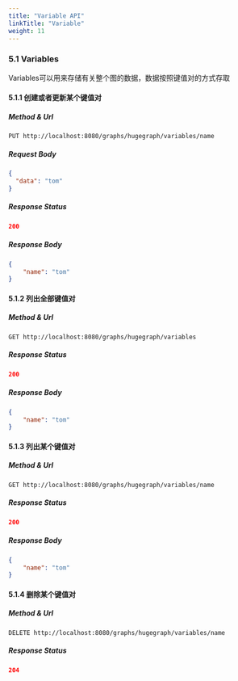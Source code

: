 ```yaml
---
title: "Variable API"
linkTitle: "Variable"
weight: 11
---
```


### 5.1 Variables

Variables可以用来存储有关整个图的数据，数据按照键值对的方式存取

#### 5.1.1 创建或者更新某个键值对

##### Method & Url

```
PUT http://localhost:8080/graphs/hugegraph/variables/name
```

##### Request Body

```json
{
  "data": "tom"
}
```

##### Response Status

```json
200
```

##### Response Body

```json
{
    "name": "tom"
}
```

#### 5.1.2 列出全部键值对

##### Method & Url

```
GET http://localhost:8080/graphs/hugegraph/variables
```

##### Response Status

```json
200
```

##### Response Body

```json
{
    "name": "tom"
}
```

#### 5.1.3 列出某个键值对

##### Method & Url

```
GET http://localhost:8080/graphs/hugegraph/variables/name
```

##### Response Status

```json
200
```

##### Response Body

```json
{
    "name": "tom"
}
```

#### 5.1.4 删除某个键值对

##### Method & Url

```
DELETE http://localhost:8080/graphs/hugegraph/variables/name
```

##### Response Status

```json
204
```